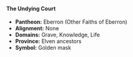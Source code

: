 #### The Undying Court
- **Pantheon:** Eberron (Other Faiths of Eberron)
- **Alignment:** None
- **Domains:** Grave, Knowledge, Life
- **Province:** Elven ancestors
- **Symbol:** Golden mask